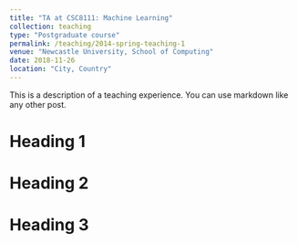 ```yaml
---
title: "TA at CSC8111: Machine Learning"
collection: teaching
type: "Postgraduate course"
permalink: /teaching/2014-spring-teaching-1
venue: "Newcastle University, School of Computing"
date: 2018-11-26
location: "City, Country"
---
```


This is a description of a teaching experience. You can use markdown like any other post.

Heading 1
======

Heading 2
======

Heading 3
======